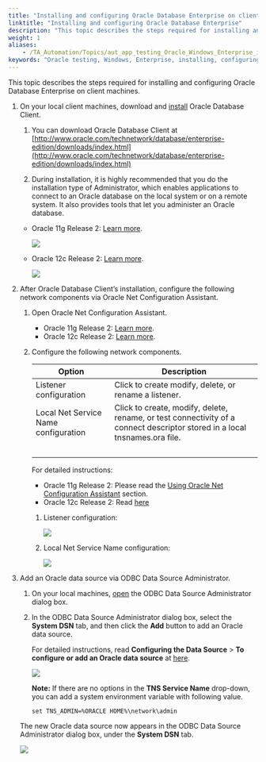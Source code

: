 ```yaml
--- 
title: "Installing and configuring Oracle Database Enterprise on client machines"
linktitle: "Installing and configuring Oracle Database Enterprise"
description: "This topic describes the steps required for installing and configuring Oracle Database Enterprise on client machines."
weight: 1
aliases: 
    - /TA_Automation/Topics/aut_app_testing_Oracle_Windows_Enterprise_installing_configuring_clients.html
keywords: "Oracle testing, Windows, Enterprise, installing, configuring Oracle, Oracle, Oracle testing, Enterprise, installing, configuring Oracle, Oracle, Enterprise, installing, configuring Oracle, database testing, Oracle, Windows, installing, configuring Oracle, supported Oracle editions, versions"
---
```


This topic describes the steps required for installing and configuring Oracle Database Enterprise on client machines.

1.  On your local client machines, download and [install](https://docs.oracle.com/cd/E11882_01/install.112/e47959/install.htm#NTCLI1302) Oracle Database Client.

    1.  You can download Oracle Database Client at [http://www.oracle.com/technetwork/database/enterprise-edition/downloads/index.html](http://www.oracle.com/technetwork/database/enterprise-edition/downloads/index.html)

    2.  During installation, it is highly recommended that you do the installation type of Administrator, which enables applications to connect to an Oracle database on the local system or on a remote system. It also provides tools that let you administer an Oracle database.

    -   Oracle 11g Release 2: [Learn more](http://docs.oracle.com/cd/E11882_01/install.112/e47959/overview.htm#NTCLI1241).

        ![](/images/TA_Automation/Images/oracle_admin_11.png)

    -   Oracle 12c Release 2: [Learn more](https://docs.oracle.com/database/122/NTCLI/oracle-database-client-installation-types.htm#NTCLI-GUID-C8EE50B6-CD75-44C7-90C5-5D3105EBCECE).

        ![](/images/TA_Automation/Images/oracle_admin_12.png)

2.  After Oracle Database Client’s installation, configure the following network components via Oracle Net Configuration Assistant.

    1.  Open Oracle Net Configuration Assistant.

        -   Oracle 11g Release 2: [Learn more](https://docs.oracle.com/cd/B28359_01/network.111/b28316/admintools.htm#NETAG218).
        -   Oracle 12c Release 2: [Learn more](https://docs.oracle.com/database/122/NTCLI/using-oracle-net-configuration-assistant.htm#NTCLI-GUID-3BC7445B-A8B7-4248-84F1-60D9FBACF460).
    2.  Configure the following network components.

        |Option|Description|
        |------|-----------|
        |Listener configuration|Click to create modify, delete, or rename a listener.|
        |Local Net Service Name configuration|Click to create, modify, delete, rename, or test connectivity of a connect descriptor stored in a local tnsnames.ora file.|
        | | |

        For detailed instructions:

        -   Oracle 11g Release 2: Please read the [Using Oracle Net Configuration Assistant](https://docs.oracle.com/cd/E11882_01/install.112/e47959/install.htm#NTCLI1281) section.
        -   Oracle 12c Release 2: Read [here](https://docs.oracle.com/database/122/NTCLI/using-oracle-net-configuration-assistant.htm#NTCLI-GUID-3BC7445B-A8B7-4248-84F1-60D9FBACF460)
        1.  Listener configuration:

            ![](/images/TA_Automation/Images/oracle_listener_config.png)

        2.  Local Net Service Name configuration:

            ![](/images/TA_Automation/Images/Oracle_local_Net_Service_Name_configuration.png)

3.  Add an Oracle data source via ODBC Data Source Administrator.

    1.  On your local machines, [open](https://msdn.microsoft.com/en-us/eea94d94-f53b-4289-ae75-9ccccde15333) the ODBC Data Source Administrator dialog box.

    2.  In the ODBC Data Source Administrator dialog box, select the **System DSN** tab, and then click the **Add** button to add an Oracle data source.

        For detailed instructions, read **Configuring the Data Source** \> **To configure or add an Oracle data source** at [here](https://docs.oracle.com/database/122/ADFNS/odbc-driver.htm#ADFNS1163).

        ![](/images/TA_Automation/Images/oracle_data_source_add.png)

        **Note:** If there are no options in the **TNS Service Name** drop-down, you can add a system environment variable with following value.

        ```
        set TNS_ADMIN=%ORACLE HOME%\network\admin
        ```

    The new Oracle data source now appears in the ODBC Data Source Administrator dialog box, under the **System DSN** tab.

    ![](/images/TA_Automation/Images/oracle_systemDSN.png)




